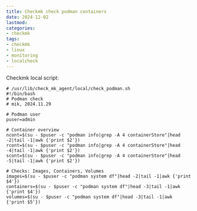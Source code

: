 ```yaml
--- 
title: Checkmk check podman containers
date: 2024-12-02
lastmod: 
categories: 
- checkmk
tags: 
- checkmk
- linux
- monitoring
- localcheck
---
```

Checkmk local script:

    # /usr/lib/check_mk_agent/local/check_podman.sh
	#!/bin/bash
	# Podman check
	# mik, 2024.11.29

	# Podman user
	puser=admin

	# Container overview
	ncont=$(su - $puser -c "podman info|grep -A 4 containerStore"|head -2|tail -1|awk {'print $2'})
	rcont=$(su - $puser -c "podman info|grep -A 4 containerStore"|head -4|tail -1|awk {'print $2'})
	scont=$(su - $puser -c "podman info|grep -A 4 containerStore"|head -5|tail -1|awk {'print $2'})

	# Checks: Images, Containers, Volumes
	images=$(su - $puser -c "podman system df"|head -2|tail -1|awk {'print $4'})
	containers=$(su - $puser -c "podman system df"|head -3|tail -1|awk {'print $4'})
	volumes=$(su - $puser -c "podman system df"|head -3|tail -1|awk {'print $5'})
